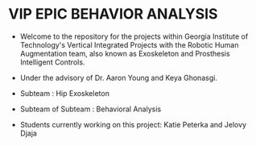 # VIP EPIC BEHAVIOR ANALYSIS
- Welcome to the repository for the projects within Georgia Institute of Technology's Vertical Integrated Projects with the Robotic Human Augmentation team,
also known as Exoskeleton and Prosthesis Intelligent Controls.
- Under the advisory of Dr. Aaron Young and Keya Ghonasgi.
- Subteam : Hip Exoskeleton
- Subteam of Subteam : Behavioral Analysis

- Students currently working on this project: Katie Peterka and Jelovy Djaja
